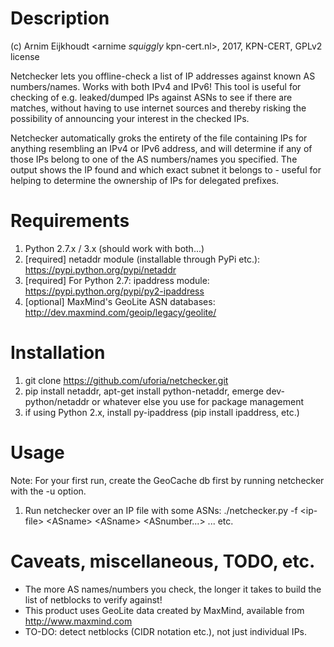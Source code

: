# Description  

(c) Arnim Eijkhoudt \<arnime _squiggly_ kpn-cert.nl\>, 2017, KPN-CERT, GPLv2 license
  
Netchecker lets you offline-check a list of IP addresses against known AS numbers/names. Works with both IPv4 and IPv6! This tool is useful for checking of e.g. leaked/dumped IPs against ASNs to see if there are matches, without having to use internet sources and thereby risking the possibility of announcing your interest in the checked IPs.
  
Netchecker automatically groks the entirety of the file containing IPs for anything resembling an IPv4 or IPv6 address, and will determine if any of those IPs belong to one of the AS numbers/names you specified. The output shows the IP found and which exact subnet it belongs to - useful for helping to determine the ownership of IPs for delegated prefixes.

# Requirements  
  
1) Python 2.7.x / 3.x (should work with both...)
2) [required] netaddr module (installable through PyPi etc.): https://pypi.python.org/pypi/netaddr
3) [required] For Python 2.7: ipaddress module: https://pypi.python.org/pypi/py2-ipaddress
4) [optional] MaxMind's GeoLite ASN databases: http://dev.maxmind.com/geoip/legacy/geolite/
  
# Installation  
  
1) git clone https://github.com/uforia/netchecker.git
2) pip install netaddr, apt-get install python-netaddr, emerge dev-python/netaddr or whatever else you use for package management
3) if using Python 2.x, install py-ipaddress (pip install ipaddress, etc.)

# Usage  
  
Note: For your first run, create the GeoCache db first by running netchecker with the -u option.
1) Run netchecker over an IP file with some ASNs: ./netchecker.py -f \<ip-file\> \<ASname\> \<ASname\> \<ASnumber...\> ... etc.

# Caveats, miscellaneous, TODO, etc.  
  
- The more AS names/numbers you check, the longer it takes to build the list of netblocks to verify against!
- This product uses GeoLite data created by MaxMind, available from http://www.maxmind.com
- TO-DO: detect netblocks (CIDR notation etc.), not just individual IPs.
